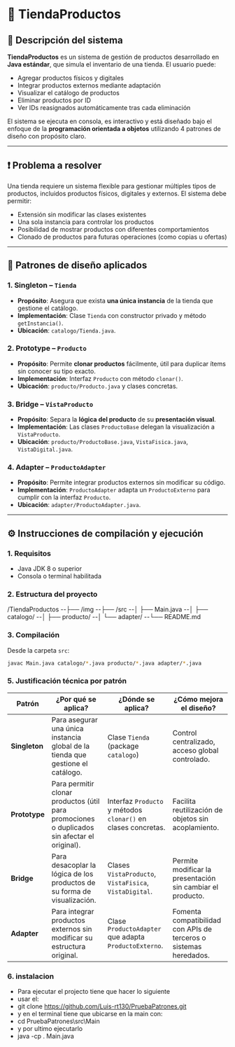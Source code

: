 # 🛒 TiendaProductos

## 📌 Descripción del sistema

**TiendaProductos** es un sistema de gestión de productos desarrollado en **Java estándar**, que simula el inventario de una tienda. El usuario puede:

- Agregar productos físicos y digitales
- Integrar productos externos mediante adaptación
- Visualizar el catálogo de productos
- Eliminar productos por ID
- Ver IDs reasignados automáticamente tras cada eliminación

El sistema se ejecuta en consola, es interactivo y está diseñado bajo el enfoque de la **programación orientada a objetos** utilizando 4 patrones de diseño con propósito claro.

---

## ❗ Problema a resolver

Una tienda requiere un sistema flexible para gestionar múltiples tipos de productos, incluidos productos físicos, digitales y externos. El sistema debe permitir:

- Extensión sin modificar las clases existentes
- Una sola instancia para controlar los productos
- Posibilidad de mostrar productos con diferentes comportamientos
- Clonado de productos para futuras operaciones (como copias u ofertas)

---

## 🧩 Patrones de diseño aplicados

### 1. Singleton – `Tienda`
- **Propósito**: Asegura que exista **una única instancia** de la tienda que gestione el catálogo.
- **Implementación**: Clase `Tienda` con constructor privado y método `getInstancia()`.
- **Ubicación**: `catalogo/Tienda.java`.

### 2. Prototype – `Producto`
- **Propósito**: Permite **clonar productos** fácilmente, útil para duplicar ítems sin conocer su tipo exacto.
- **Implementación**: Interfaz `Producto` con método `clonar()`.
- **Ubicación**: `producto/Producto.java` y clases concretas.

### 3. Bridge – `VistaProducto`
- **Propósito**: Separa la **lógica del producto** de su **presentación visual**.
- **Implementación**: Las clases `ProductoBase` delegan la visualización a `VistaProducto`.
- **Ubicación**: `producto/ProductoBase.java`, `VistaFisica.java`, `VistaDigital.java`.

### 4. Adapter – `ProductoAdapter`
- **Propósito**: Permite integrar productos externos sin modificar su código.
- **Implementación**: `ProductoAdapter` adapta un `ProductoExterno` para cumplir con la interfaz `Producto`.
- **Ubicación**: `adapter/ProductoAdapter.java`.

---

## ⚙️ Instrucciones de compilación y ejecución

### 1. Requisitos
- Java JDK 8 o superior
- Consola o terminal habilitada

### 2. Estructura del proyecto

/TiendaProductos
--├── /img
--├── /src
--│ ├── Main.java
--│ ├── catalogo/
--│ ├── producto/
--│ └── adapter/
--└── README.md

### 3. Compilación

Desde la carpeta `src`:

```bash
javac Main.java catalogo/*.java producto/*.java adapter/*.java
```
### 5. Justificación técnica por patrón

| Patrón        | ¿Por qué se aplica?                                                                          | ¿Dónde se aplica?                                             | ¿Cómo mejora el diseño?                                           |
| ------------- | -------------------------------------------------------------------------------------------- | ------------------------------------------------------------- | ----------------------------------------------------------------- |
| **Singleton** | Para asegurar una única instancia global de la tienda que gestione el catálogo.              | Clase `Tienda` (package `catalogo`)                           | Control centralizado, acceso global controlado.                   |
| **Prototype** | Para permitir clonar productos (útil para promociones o duplicados sin afectar el original). | Interfaz `Producto` y métodos `clonar()` en clases concretas. | Facilita reutilización de objetos sin acoplamiento.               |
| **Bridge**    | Para desacoplar la lógica de los productos de su forma de visualización.                     | Clases `VistaProducto`, `VistaFisica`, `VistaDigital`.        | Permite modificar la presentación sin cambiar el producto.        |
| **Adapter**   | Para integrar productos externos sin modificar su estructura original.                       | Clase `ProductoAdapter` que adapta `ProductoExterno`.         | Fomenta compatibilidad con APIs de terceros o sistemas heredados. |

### 6. instalacion

- Para ejecutar el projecto tiene que hacer lo siguiente
- usar el:
- git clone https://github.com/Luis-rt130/PruebaPatrones.git
- y en el terminal tiene que ubicarse en la main con:
- cd PruebaPatrones\src\Main
- y por ultimo ejecutarlo 
- java -cp . Main.java
